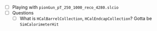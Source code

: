 - [ ] Playing with `pionGun_pT_250_1000_reco_4280.slcio`
- [ ] Questions
  - [ ] What is `HCalBarrelCollection`, `HCalEndcapCollection`? Gotta be `SimCalorimeterHit`
